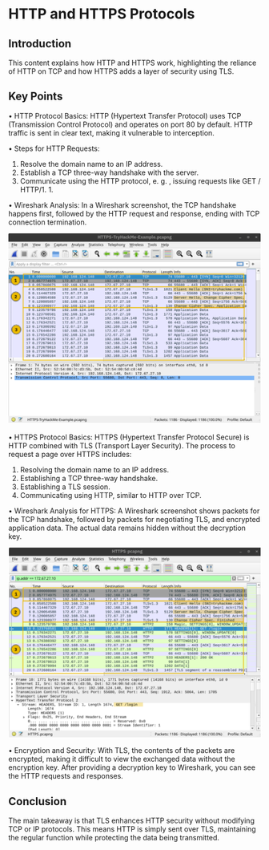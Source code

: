 # HTTP and HTTPS Protocols 

## Introduction 
This content explains how HTTP and HTTPS work, highlighting the reliance of HTTP on TCP and how HTTPS adds a layer of security using TLS. 

## Key Points 
• HTTP Protocol Basics: HTTP (Hypertext Transfer Protocol) uses TCP (Transmission Control Protocol) and operates on port 80 by default. HTTP traffic is sent in clear text, making it vulnerable to interception. 

• Steps for HTTP Requests: 
1. Resolve the domain name to an IP address. 
2. Establish a TCP three-way handshake with the server. 
3. Communicate using the HTTP protocol, e. g. , issuing requests like GET / HTTP/1. 1. 

• Wireshark Analysis: In a Wireshark screenshot, the TCP handshake happens first, followed by the HTTP request and response, ending with TCP connection termination. 

![alt text](image-2.png)

• HTTPS Protocol Basics: HTTPS (Hypertext Transfer Protocol Secure) is HTTP combined with TLS (Transport Layer Security). The process to request a page over HTTPS includes: 
1. Resolving the domain name to an IP address. 
2. Establishing a TCP three-way handshake. 
3. Establishing a TLS session. 
4. Communicating using HTTP, similar to HTTP over TCP. 


• Wireshark Analysis for HTTPS: A Wireshark screenshot shows packets for the TCP handshake, followed by packets for negotiating TLS, and encrypted application data. The actual data remains hidden without the decryption key. 

![alt text](image-1.png)

• Encryption and Security: With TLS, the contents of the packets are encrypted, making it difficult to view the exchanged data without the encryption key. After providing a decryption key to Wireshark, you can see the HTTP requests and responses. 

## Conclusion 
The main takeaway is that TLS enhances HTTP security without modifying TCP or IP protocols. This means HTTP is simply sent over TLS, maintaining the regular function while protecting the data being transmitted.